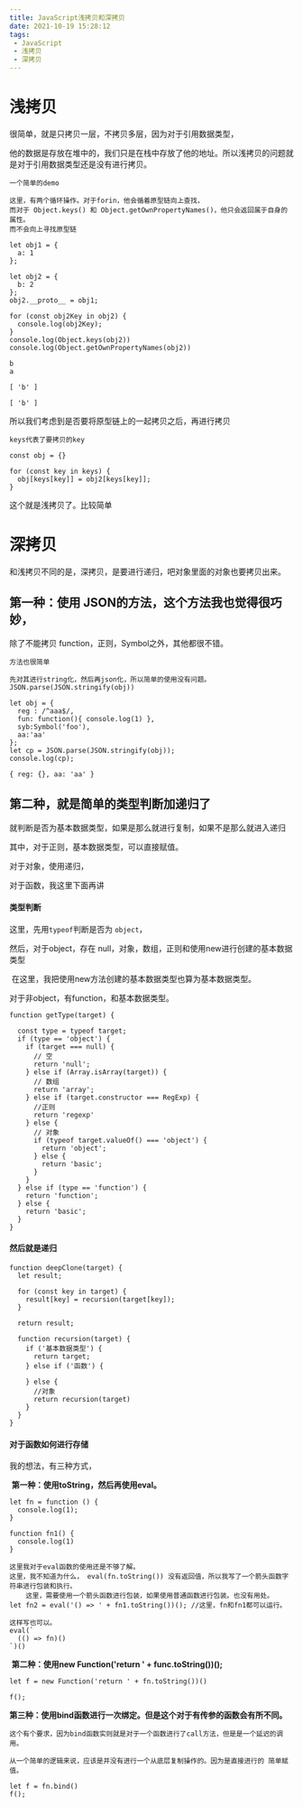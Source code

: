 ```yaml
---
title: JavaScript浅拷贝和深拷贝
date: 2021-10-19 15:28:12
tags:
 - JavaScript
 - 浅拷贝
 - 深拷贝
---
```




# 浅拷贝



很简单，就是只拷贝一层，不拷贝多层，因为对于引用数据类型，

他的数据是存放在堆中的，我们只是在栈中存放了他的地址。所以浅拷贝的问题就是对于引用数据类型还是没有进行拷贝。

```
一个简单的demo

这里，有两个循环操作。对于forin，他会循着原型链向上查找，
而对于 Object.keys() 和 Object.getOwnPropertyNames()，他只会返回属于自身的属性。
而不会向上寻找原型链
```

```
let obj1 = {
  a: 1
};

let obj2 = {
  b: 2
};
obj2.__proto__ = obj1;

for (const obj2Key in obj2) {
  console.log(obj2Key);
}
console.log(Object.keys(obj2))
console.log(Object.getOwnPropertyNames(obj2))
```

```
b
a

[ 'b' ]

[ 'b' ]
```



所以我们考虑到是否要将原型链上的一起拷贝之后，再进行拷贝

```
keys代表了要拷贝的key

const obj = {}

for (const key in keys) {
  obj[keys[key]] = obj2[keys[key]];
}
```

这个就是浅拷贝了。比较简单



# 深拷贝

和浅拷贝不同的是，深拷贝，是要进行递归，吧对象里面的对象也要拷贝出来。



## 第一种：使用 JSON的方法，这个方法我也觉得很巧妙，

除了不能拷贝 function，正则，Symbol之外，其他都很不错。

```
方法也很简单

先对其进行string化，然后再json化，所以简单的使用没有问题。
JSON.parse(JSON.stringify(obj))
```



```
let obj = {
  reg : /^aaa$/,
  fun: function(){ console.log(1) },
  syb:Symbol('foo'),
  aa:'aa'
};
let cp = JSON.parse(JSON.stringify(obj));
console.log(cp);
```

```
{ reg: {}, aa: 'aa' }
```



## 第二种，就是简单的类型判断加递归了

就判断是否为基本数据类型，如果是那么就进行复制，如果不是那么就进入递归

其中，对于正则，基本数据类型，可以直接赋值。

对于对象，使用递归，

对于函数，我这里下面再讲



#### 类型判断

这里，先用`typeof`判断是否为 `object`，

然后，对于object，存在 null，对象，数组，正则和使用new进行创建的基本数据类型

​	在这里，我把使用new方法创建的基本数据类型也算为基本数据类型。

对于非object，有function，和基本数据类型。

```
function getType(target) {

  const type = typeof target;
  if (type == 'object') {
    if (target === null) {
      // 空
      return 'null';
    } else if (Array.isArray(target)) {
      // 数组
      return 'array';
    } else if (target.constructor === RegExp) {
      //正则
      return 'regexp'
    } else {
      // 对象
      if (typeof target.valueOf() === 'object') {
        return 'object';
      } else {
        return 'basic';
      }
    }
  } else if (type == 'function') {
    return 'function';
  } else {
    return 'basic';
  }
}
```

#### 然后就是递归

```
function deepClone(target) {
  let result;

  for (const key in target) {
    result[key] = recursion(target[key]);
  }

  return result;
  
  function recursion(target) {
    if ('基本数据类型') {
      return target;
    } else if ('函数') {
		
    } else {
      //对象
      return recursion(target)
    }
  }
}
```



#### 对于函数如何进行存储

我的想法，有三种方式，

​	**第一种：使用toString，然后再使用eval。**	

```
let fn = function () {
  console.log(1);
}

function fn1() {
  console.log(1)
}

这里我对于eval函数的使用还是不够了解。
这里，我不知道为什么， eval(fn.toString()) 没有返回值，所以我写了一个箭头函数字符串进行包装和执行。
	这里，需要使用一个箭头函数进行包装，如果使用普通函数进行包装。也没有用处。
let fn2 = eval('() => ' + fn1.toString())(); //这里，fn和fn1都可以运行。

这样写也可以。
eval(`
  (() => fn)()
`)()
```

​	**第二种：使用new Function('return ' + func.toString())();**

```
let f = new Function('return ' + fn.toString())()

f();
```

​	**第三种：使用bind函数进行一次绑定。但是这个对于有传参的函数会有所不同。**

```
这个有个要求，因为bind函数实则就是对于一个函数进行了call方法，但是是一个延迟的调用。

从一个简单的逻辑来说，应该是并没有进行一个从底层复制操作的。因为是直接进行的 简单赋值。

let f = fn.bind()
f();
```

